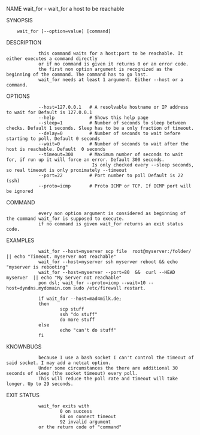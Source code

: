 NAME
        wait_for - wait_for a host to be reachable


SYNOPSIS

        wait_for [--option=value] [command]


DESCRIPTION

                this command waits for a host:port to be reachable. It either executes a command directly 
                or if no command is given it returns 0 or an error code. 
                the first non option argument is recognized as the beginning of the command. The command has to go last.
                wait_for needs at least 1 argument. Either --host or a command.

OPTIONS

                --host=127.0.0.1   # A resolvable hostname or IP address to wait for Default is 127.0.0.1
                --help             # Shows this help page
                --sleep=1          # Number of seconds to sleep between checks. Default 1 seconds. Sleep has to be a only fraction of timeout.
                --delay=0          # Number of seconds to wait before starting to poll. Default 0 seconds
                --wait=0           # Number of seconds to wait after the host is reachable. Default  0 seconds
                --timeout=300      # Maximum number of seconds to wait for, if run up it will force an error. Default 300 seconds. 
                                    Is only checked every --sleep seconds, so real timeout is only proximately --timeout
                --port=22          # Port number to poll Default is 22 (ssh)
                --proto=icmp       # Proto ICMP or TCP. If ICMP port will be ignored

COMMAND

                every non option argument is considered as beginning of the command wait_for is supposed to execute.
                if no command is given wait_for returns an exit status code.


EXAMPLES

                wait_for --host=myserver scp file  root@myserver:/folder/  || echo "Timeout. myserver not reachable"
                wait_for --host=myserver ssh myserver reboot && echo "myserver is rebooting"
                wait_for --host=myserver --port=80  &&  curl --HEAD myserver  || echo "My Server not reachable" 
                pon dsl; wait_for --proto=icmp --wait=10 --host=dyndns.mydomain.com sudo /etc/firewall restart.

                if wait_for --host=mad4milk.de;
                then
                        scp stuff 
                        ssh "do stuff"
                        do more stuff
                else
                        echo "can't do stuff"
                fi      
KNOWNBUGS

                because I use a bash socket I can't control the timeout of said socket. I may add a netcat option.
                Under some circumstances the there are additional 30 seconds of sleep (the socket timeout) every poll. 
                This will reduce the poll rate and timeout will take longer. Up to 29 seconds. 


EXIT STATUS

                wait_for exits with 
                        0 on success
                        84 on connect timeout
                        92 invalid argument
                or the return code of "command"
